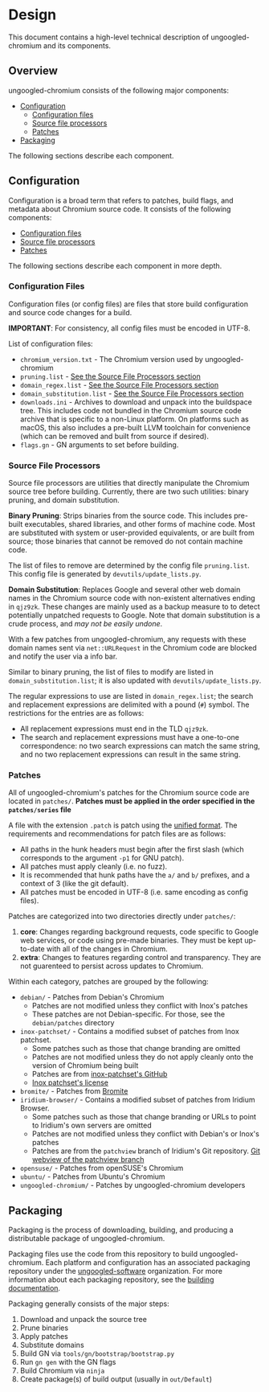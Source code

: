 # Design

This document contains a high-level technical description of ungoogled-chromium and its components.

## Overview

ungoogled-chromium consists of the following major components:

* [Configuration](#configuration)
    * [Configuration files](#configuration-files)
    * [Source file processors](#source-file-processors)
    * [Patches](#patches)
* [Packaging](#packaging)

The following sections describe each component.

## Configuration

Configuration is a broad term that refers to patches, build flags, and metadata about Chromium source code. It consists of the following components:

* [Configuration files](#configuration-files)
* [Source file processors](#source-file-processors)
* [Patches](#patches)

The following sections describe each component in more depth.

### Configuration Files

Configuration files (or config files) are files that store build configuration and source code changes for a build.

**IMPORTANT**: For consistency, all config files must be encoded in UTF-8.

List of configuration files:

* `chromium_version.txt` - The Chromium version used by ungoogled-chromium
* `pruning.list` - [See the Source File Processors section](#source-file-processors)
* `domain_regex.list` - [See the Source File Processors section](#source-file-processors)
* `domain_substitution.list` - [See the Source File Processors section](#source-file-processors)
* `downloads.ini` - Archives to download and unpack into the buildspace tree. This includes code not bundled in the Chromium source code archive that is specific to a non-Linux platform. On platforms such as macOS, this also includes a pre-built LLVM toolchain for convenience (which can be removed and built from source if desired).
* `flags.gn` - GN arguments to set before building.

### Source File Processors

Source file processors are utilities that directly manipulate the Chromium source tree before building. Currently, there are two such utilities: binary pruning, and domain substitution.

**Binary Pruning**: Strips binaries from the source code. This includes pre-built executables, shared libraries, and other forms of machine code. Most are substituted with system or user-provided equivalents, or are built from source; those binaries that cannot be removed do not contain machine code.

The list of files to remove are determined by the config file `pruning.list`. This config file is generated by `devutils/update_lists.py`.

**Domain Substitution**: Replaces Google and several other web domain names in the Chromium source code with non-existent alternatives ending in `qjz9zk`. These changes are mainly used as a backup measure to to detect potentially unpatched requests to Google. Note that domain substitution is a crude process, and *may not be easily undone*.

With a few patches from ungoogled-chromium, any requests with these domain names sent via `net::URLRequest` in the Chromium code are blocked and notify the user via a info bar.

Similar to binary pruning, the list of files to modify are listed in `domain_substitution.list`; it is also updated with `devutils/update_lists.py`.

The regular expressions to use are listed in `domain_regex.list`; the search and replacement expressions are delimited with a pound (`#`) symbol. The restrictions for the entries are as follows:
* All replacement expressions must end in the TLD `qjz9zk`.
* The search and replacement expressions must have a one-to-one correspondence: no two search expressions can match the same string, and no two replacement expressions can result in the same string.

### Patches

All of ungoogled-chromium's patches for the Chromium source code are located in `patches/`. **Patches must be applied in the order specified in the `patches/series` file**

A file with the extension `.patch` is patch using the [unified format](https://en.wikipedia.org/wiki/Diff_utility#Unified_format). The requirements and recommendations for patch files are as follows:

* All paths in the hunk headers must begin after the first slash (which corresponds to the argument `-p1` for GNU patch).
* All patches must apply cleanly (i.e. no fuzz).
* It is recommended that hunk paths have the `a/` and `b/` prefixes, and a context of 3 (like the git default).
* All patches must be encoded in UTF-8 (i.e. same encoding as config files).

Patches are categorized into two directories directly under `patches/`:

1. **core**: Changes regarding background requests, code specific to Google web services, or code using pre-made binaries. They must be kept up-to-date with all of the changes in Chromium.
2. **extra**: Changes to features regarding control and transparency. They are not guarenteed to persist across updates to Chromium.

Within each category, patches are grouped by the following:

* `debian/` - Patches from Debian's Chromium
    * Patches are not modified unless they conflict with Inox's patches
    * These patches are not Debian-specific. For those, see the `debian/patches` directory
* `inox-patchset/` - Contains a modified subset of patches from Inox patchset.
    * Some patches such as those that change branding are omitted
    * Patches are not modified unless they do not apply cleanly onto the version of Chromium being built
    * Patches are from [inox-patchset's GitHub](//github.com/gcarq/inox-patchset)
    * [Inox patchset's license](//github.com/gcarq/inox-patchset/blob/master/LICENSE)
* `bromite/` - Patches from [Bromite](//github.com/bromite/bromite)
* `iridium-browser/` - Contains a modified subset of patches from Iridium Browser.
    * Some patches such as those that change branding or URLs to point to Iridium's own servers are omitted
    * Patches are not modified unless they conflict with Debian's or Inox's patches
    * Patches are from the `patchview` branch of Iridium's Git repository. [Git webview of the patchview branch](//git.iridiumbrowser.de/cgit.cgi/iridium-browser/?h=patchview)
* `opensuse/` - Patches from openSUSE's Chromium
* `ubuntu/` -  Patches from Ubuntu's Chromium
* `ungoogled-chromium/` - Patches by ungoogled-chromium developers

## Packaging

Packaging is the process of downloading, building, and producing a distributable package of ungoogled-chromium.

Packaging files use the code from this repository to build ungoogled-chromium. Each platform and configuration has an associated packaging repository under the [ungoogled-software](//github.com/ungoogled-software) organization. For more information about each packaging repository, see the [building documentation](docs/building.md).

Packaging generally consists of the major steps:

1. Download and unpack the source tree
2. Prune binaries
3. Apply patches
4. Substitute domains
5. Build GN via `tools/gn/bootstrap/bootstrap.py`
6. Run `gn gen` with the GN flags
7. Build Chromium via `ninja`
8. Create package(s) of build output (usually in `out/Default`)
